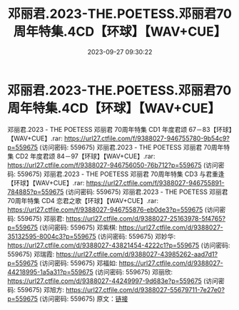 ﻿---
title: 邓丽君.2023-THE.POETESS.邓丽君70周年特集.4CD【环球】【WAV+CUE】
date: 2023-09-27 09:30:22
categories: WAV车载音乐、镜像
tags: 华语中文
---
# 邓丽君.2023-THE.POETESS.邓丽君70周年特集.4CD【环球】【WAV+CUE】

邓丽君.2023 - THE POETESS 邓丽君 70周年特集 CD1
年度君颂 67－83【环球】【WAV+CUE】.rar: https://url27.ctfile.com/f/9388027-946755780-9b54c9?p=559675
(访问密码: 559675)
邓丽君.2023 - THE POETESS 邓丽君 70周年特集 CD2 年度君颂
84－97【环球】【WAV+CUE】.rar: https://url27.ctfile.com/f/9388027-946756050-76b712?p=559675
(访问密码: 559675)
邓丽君.2023 - THE POETESS 邓丽君 70周年特集 CD3 与君重逢【环球】【WAV+CUE】.rar:
https://url27.ctfile.com/f/9388027-946755891-784885?p=559675
(访问密码: 559675)
邓丽君.2023 - THE POETESS 邓丽君 70周年特集 CD4 恋君之歌【环球】【WAV+CUE】.rar:
https://url27.ctfile.com/f/9388027-946755876-eb0de3?p=559675
(访问密码: 559675)
邓丽君: https://url27.ctfile.com/d/9388027-25163978-5f4765?p=559675
(访问密码: 559675)
邓紫棋: https://url27.ctfile.com/d/9388027-35132595-8004c3?p=559675
(访问密码: 559675)
邓妙华: https://url27.ctfile.com/d/9388027-43821454-4222c1?p=559675
(访问密码: 559675)
邓瑞霞: https://url27.ctfile.com/d/9388027-43985262-aad7d1?p=559675
(访问密码: 559675)
邓福如: https://url27.ctfile.com/d/9388027-44218995-1a5a31?p=559675
(访问密码: 559675)
邓丽欣: https://url27.ctfile.com/d/9388027-44249997-9d683e?p=559675
(访问密码: 559675)
邓旭方: https://url27.ctfile.com/d/9388027-55679711-7e27e0?p=559675
(访问密码: 559675)
原文：[链接](https://blog.sina.com.cn/s/blog_1647c7e76010313jq.html)